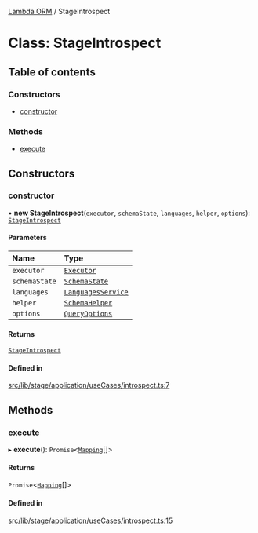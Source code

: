 [Lambda ORM](../README.md) / StageIntrospect

# Class: StageIntrospect

## Table of contents

### Constructors

- [constructor](StageIntrospect.md#constructor)

### Methods

- [execute](StageIntrospect.md#execute)

## Constructors

### constructor

• **new StageIntrospect**(`executor`, `schemaState`, `languages`, `helper`, `options`): [`StageIntrospect`](StageIntrospect.md)

#### Parameters

| Name | Type |
| :------ | :------ |
| `executor` | [`Executor`](../interfaces/Executor.md) |
| `schemaState` | [`SchemaState`](SchemaState.md) |
| `languages` | [`LanguagesService`](LanguagesService.md) |
| `helper` | [`SchemaHelper`](SchemaHelper.md) |
| `options` | [`QueryOptions`](../interfaces/QueryOptions.md) |

#### Returns

[`StageIntrospect`](StageIntrospect.md)

#### Defined in

[src/lib/stage/application/useCases/introspect.ts:7](https://github.com/lambda-orm/lambdaorm/blob/cce4c9e7/src/lib/stage/application/useCases/introspect.ts#L7)

## Methods

### execute

▸ **execute**(): `Promise`\<[`Mapping`](../interfaces/Mapping.md)[]\>

#### Returns

`Promise`\<[`Mapping`](../interfaces/Mapping.md)[]\>

#### Defined in

[src/lib/stage/application/useCases/introspect.ts:15](https://github.com/lambda-orm/lambdaorm/blob/cce4c9e7/src/lib/stage/application/useCases/introspect.ts#L15)
